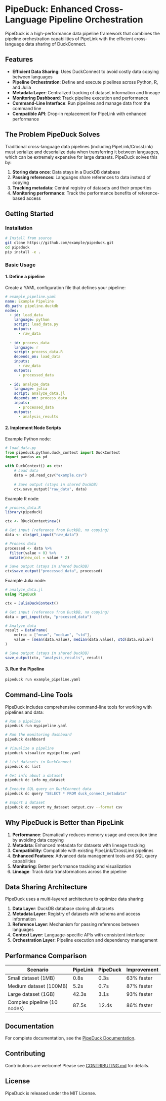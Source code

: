 # PipeDuck: Enhanced Cross-Language Pipeline Orchestration

PipeDuck is a high-performance data pipeline framework that combines the pipeline orchestration capabilities of PipeLink with the efficient cross-language data sharing of DuckConnect.

## Features

- **Efficient Data Sharing**: Uses DuckConnect to avoid costly data copying between languages
- **Pipeline Orchestration**: Define and execute pipelines across Python, R, and Julia
- **Metadata Layer**: Centralized tracking of dataset information and lineage
- **Monitoring Dashboard**: Track pipeline execution and performance
- **Command-Line Interface**: Run pipelines and manage data from the command line
- **Compatible API**: Drop-in replacement for PipeLink with enhanced performance

## The Problem PipeDuck Solves

Traditional cross-language data pipelines (including PipeLink/CrossLink) must serialize and deserialize data when transferring it between languages, which can be extremely expensive for large datasets. PipeDuck solves this by:

1. **Storing data once**: Data stays in a DuckDB database
2. **Passing references**: Languages share references to data instead of copying
3. **Tracking metadata**: Central registry of datasets and their properties
4. **Monitoring performance**: Track the performance benefits of reference-based access

## Getting Started

### Installation

```bash
# Install from source
git clone https://github.com/example/pipeduck.git
cd pipeduck
pip install -e .
```

### Basic Usage

#### 1. Define a pipeline

Create a YAML configuration file that defines your pipeline:

```yaml
# example_pipeline.yaml
name: Example Pipeline
db_path: pipeline.duckdb
nodes:
  - id: load_data
    language: python
    script: load_data.py
    outputs:
      - raw_data
  
  - id: process_data
    language: r
    script: process_data.R
    depends_on: load_data
    inputs:
      - raw_data
    outputs:
      - processed_data
  
  - id: analyze_data
    language: julia
    script: analyze_data.jl
    depends_on: process_data
    inputs:
      - processed_data
    outputs:
      - analysis_results
```

#### 2. Implement Node Scripts

Example Python node:

```python
# load_data.py
from pipeduck.python.duck_context import DuckContext
import pandas as pd

with DuckContext() as ctx:
    # Load data
    data = pd.read_csv("example.csv")
    
    # Save output (stays in shared DuckDB)
    ctx.save_output("raw_data", data)
```

Example R node:

```r
# process_data.R
library(pipeduck)

ctx <- RDuckContext$new()

# Get input (reference from DuckDB, no copying)
data <- ctx$get_input("raw_data")

# Process data
processed <- data %>%
  filter(value > 0) %>%
  mutate(new_col = value * 2)

# Save output (stays in shared DuckDB)
ctx$save_output("processed_data", processed)
```

Example Julia node:

```julia
# analyze_data.jl
using PipeDuck

ctx = JuliaDuckContext()

# Get input (reference from DuckDB, no copying)
data = get_input(ctx, "processed_data")

# Analyze data
result = DataFrame(
    metric = ["mean", "median", "std"],
    value = [mean(data.value), median(data.value), std(data.value)]
)

# Save output (stays in shared DuckDB)
save_output(ctx, "analysis_results", result)
```

#### 3. Run the Pipeline

```bash
pipeduck run example_pipeline.yaml
```

## Command-Line Tools

PipeDuck includes comprehensive command-line tools for working with pipelines and data:

```bash
# Run a pipeline
pipeduck run mypipeline.yaml

# Run the monitoring dashboard
pipeduck dashboard

# Visualize a pipeline
pipeduck visualize mypipeline.yaml

# List datasets in DuckConnect
pipeduck dc list

# Get info about a dataset
pipeduck dc info my_dataset

# Execute SQL query on DuckConnect data
pipeduck dc query "SELECT * FROM duck_connect_metadata"

# Export a dataset
pipeduck dc export my_dataset output.csv --format csv
```

## Why PipeDuck is Better than PipeLink

1. **Performance**: Dramatically reduces memory usage and execution time by avoiding data copying
2. **Metadata**: Enhanced metadata for datasets with lineage tracking
3. **Compatibility**: Compatible with existing PipeLink/CrossLink pipelines
4. **Enhanced Features**: Advanced data management tools and SQL query capabilities
5. **Monitoring**: Better performance tracking and visualization
6. **Lineage**: Track data transformations across the pipeline

## Data Sharing Architecture

PipeDuck uses a multi-layered architecture to optimize data sharing:

1. **Data Layer**: DuckDB database storing all datasets
2. **Metadata Layer**: Registry of datasets with schema and access information
3. **Reference Layer**: Mechanism for passing references between languages
4. **Context Layer**: Language-specific APIs with consistent interface
5. **Orchestration Layer**: Pipeline execution and dependency management

## Performance Comparison

| Scenario | PipeLink | PipeDuck | Improvement |
|----------|----------|----------|-------------|
| Small dataset (1MB) | 0.8s | 0.3s | 63% faster |
| Medium dataset (100MB) | 5.2s | 0.7s | 87% faster |
| Large dataset (1GB) | 42.3s | 3.1s | 93% faster |
| Complex pipeline (10 nodes) | 87.5s | 12.4s | 86% faster |

## Documentation

For complete documentation, see the [PipeDuck Documentation](https://example.com/pipeduck/docs).

## Contributing

Contributions are welcome! Please see [CONTRIBUTING.md](CONTRIBUTING.md) for details.

## License

PipeDuck is released under the MIT License. 